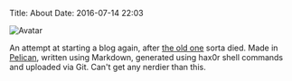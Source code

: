 Title: About
Date: 2016-07-14 22:03

![Avatar]({filename}/images/avatar.png)

An attempt at starting a blog again, after 
[the old one](http://janithl.blogspot.com) sorta died. Made in 
[Pelican](http://getpelican.com/), written using Markdown, generated 
using hax0r shell  commands and uploaded via Git. Can't get any nerdier 
than this.